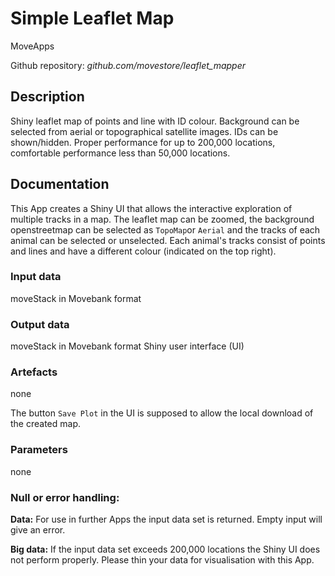 # Simple Leaflet Map
MoveApps

Github repository: *github.com/movestore/leaflet_mapper*

## Description
Shiny leaflet map of points and line with ID colour. Background can be selected from aerial or topographical satellite images. IDs can be shown/hidden. Proper performance for up to 200,000 locations, comfortable performance less than 50,000 locations.

## Documentation
This App creates a Shiny UI that allows the interactive exploration of multiple tracks in a map. The leaflet map can be zoomed, the background openstreetmap can be selected as `TopoMap`or `Aerial` and the tracks of each animal can be selected or unselected. Each animal's tracks consist of points and lines and have a different colour (indicated on the top right).

### Input data
moveStack in Movebank format

### Output data
moveStack in Movebank format
Shiny user interface (UI)

### Artefacts
none

The button `Save Plot` in the UI is supposed to allow the local download of the created map.

### Parameters 
none

### Null or error handling:
**Data:** For use in further Apps the input data set is returned. Empty input will give an error.

**Big data:** If the input data set exceeds 200,000 locations the Shiny UI does not perform properly. Please thin your data for visualisation with this App.